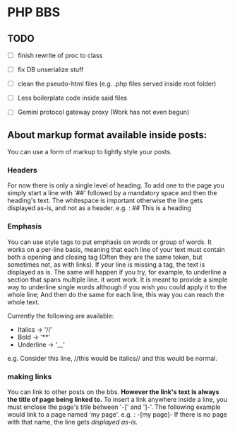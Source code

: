 # PHP BBS
## TODO 
- [ ] finish rewrite of proc to class
- [ ] fix DB unserialize stuff
- [ ] clean the pseudo-html files (e.g. .php files served inside root folder)
- [ ] Less boilerplate code inside said files
- [ ] Gemini protocol gateway proxy (Work has not even begun)


## About markup format available inside posts:

You can use a form of markup to lightly style your posts.

### Headers
For now there is only a single level of heading.
To add one to the page you simply start a line with '##' followed by a mandatory space and then the heading's text.
The whitespace is important otherwise the line gets displayed as-is, and not as a header.
e.g. : ## This is a heading

### Emphasis
You can use style tags to put emphasis on words or group of words. 
It works on a per-line basis, meaning that each line of your text must contain both a opening and closing tag (Often they are the same token, but sometimes not, as with links).
If your line is missing a tag, the text is displayed as is. The same will happen if you try, for example, to underline a section that spans multiple line. it wont work.
It is meant to provide a simple way to underline single words although if you wish you could apply it to the whole line;
And then do the same for each line, this way you can reach the whole text.

Currently the following are available:
* Italics -> '//'
* Bold -> '**'
* Underline -> '__'

e.g. Consider this line, //this would be italics// and this would be normal.

### making links 
You can link to other posts on the bbs.
__However the link's text is always the title of page being linked to.__
To insert a link anywhere inside a line, you must enclose the page's title between '-[' and ']-'.
The following example would link to a page named 'my page'.
e.g. : -[my page]-
If there is no page with that name, the line gets *displayed as-is.*
